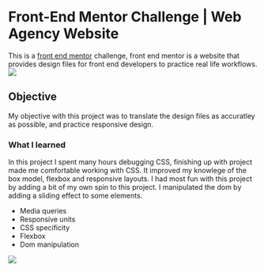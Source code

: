 # Front-End Mentor Challenge | Web Agency Website
This is a [front end mentor](https://frontendmentor.io) challenge, front end mentor is a website that provides
design files for front end developers to practice real life workflows.
![](./Creative-desktop.gif)


## Objective
My objective with this project was to translate the design files as accuratley as possible, and practice responsive design.





   
### What I learned
In this project I spent many hours debugging CSS, finishing up with project made me comfortable working with CSS.
It improved my knowlege of the box model, flexbox and responsive layouts. I had most fun with this project by adding a bit of my own spin 
to this project. I manipulated the dom by adding a sliding effect to some elements.


+ Media queries
+ Responsive units
+ CSS specificity
+ Flexbox
+ Dom manipulation

![](./Creative-mobile.gif)
    

    
